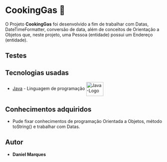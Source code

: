 # CookingGas 🚀
O Projeto **CookingGas** foi desenvolvido a fim de trabalhar com Datas, DateTimeFormatter, conversão de data, além de conceitos de Orientação a Objetos que, neste projeto, uma Pessoa (entidade) possui um Endereço (entidade).

## Testes<br>
  
  
## Tecnologias usadas
* [Java](https://www.oracle.com/java/technologies/downloads/#jdk18-windows) - Linguagem de programação <img align="center" alt="Java-Logo" height="45" width="55" src="https://cdn.jsdelivr.net/gh/devicons/devicon/icons/java/java-original-wordmark.svg"/>


## Conhecimentos adquiridos <br>
 * Pude fixar conhecimentos de programação Orientada a Objetos, método toString() e trabalhar com Datas.

## Autor
* **Daniel Marques**
